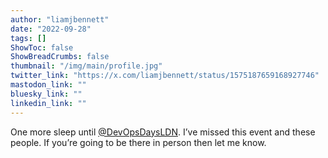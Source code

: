 ```yaml
---
author: "liamjbennett"
date: "2022-09-28"
tags: []
ShowToc: false
ShowBreadCrumbs: false
thumbnail: "/img/main/profile.jpg"
twitter_link: "https://x.com/liamjbennett/status/1575187659168927746"
mastodon_link: ""
bluesky_link: ""
linkedin_link: ""
---
```


One more sleep until [@DevOpsDaysLDN](https://x.com/DevOpsDaysLDN). I’ve missed this event and these people. If you’re going to be there in person then let me know.

